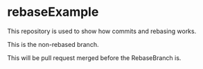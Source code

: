 # rebaseExample

This repository is used to show how commits and rebasing works.

This is the non-rebased branch.

This will be pull request merged before the RebaseBranch is.